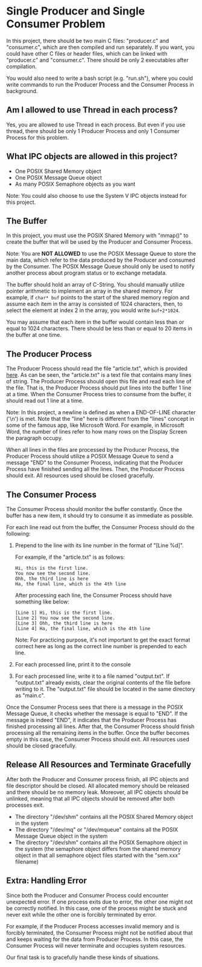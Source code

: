 # Single Producer and Single Consumer Problem

In this project, there should be two main C files: "producer.c" and "consumer.c", which are then compiled and run separately. If you want, you could have other C files or header files, which can be linked with "producer.c" and "consumer.c". There should be only 2 executables after compilation.

You would also need to write a bash script (e.g. "run.sh"), where you could write commands to run the Producer Process and the Consumer Process in background.

## Am I allowed to use Thread in each process?

Yes, you are allowed to use Thread in each process. But even if you use thread, there should be only 1 Producer Process and only 1 Consumer Process for this problem.

## What IPC objects are allowed in this project?

* One POSIX Shared Memory object
* One POSIX Message Queue object
* As many POSIX Semaphore objects as you want

Note: You could also choose to use the System V IPC objects instead for this project.

## The Buffer

In this project, you must use the POSIX Shared Memory with "mmap()" to create the buffer that will be used by the Producer and Consumer Process. 

Note: You are **NOT ALLOWED** to use the POSIX Message Queue to store the main data, which refer to the data produced by the Producer and consumed by the Consumer. The POSIX Message Queue should only be used to notify another process about program status or to exchange metadata.

The buffer should hold an array of C-String. You should manually utilize pointer arithmetic to implement an array in the shared memory. For example, if `char* buf` points to the start of the shared memory region and assume each item in the array is consisted of 1024 characters, then, to select the element at index 2 in the array, you would write `buf+2*1024`.

You may assume that each item in the buffer would contain less than or equal to 1024 characters. There should be less than or equal to 20 items in the buffer at one time.

## The Producer Process

The Producer Process should read the file "article.txt", which is provided [here](https://github.com/tezktenr/Tezktenr-IPC-Practice-Projects/blob/main/The_Producer_And_Consumer_Problem/SingleProducer_SingleConsumer/article.txt). As can be seen, the "article.txt" is a text file that contains many lines of string. The Producer Process should open this file and read each line of the file. That is, the Producer Process should put lines into the buffer 1 line at a time. When the Consumer Process tries to consume from the buffer, it should read out 1 line at a time. 

Note: In this project, a newline is defined as when a END-OF-LINE character ('\n') is met. Note that the "line" here is different from the "lines" concept in some of the famous app, like Microsoft Word. For example, in Microsoft Word, the number of lines refer to how many rows on the Display Screen the paragraph occupy.

When all lines in the files are processed by the Producer Process, the Producer Process should utilize a POSIX Message Queue to send a message "END" to the Consumer Process, indicating that the Producer Process have finished sending all the lines. Then, the Producer Process should exit. All resources used should be closed gracefully.

## The Consumer Process

The Consumer Process should monitor the buffer constantly. Once the buffer has a new item, it should try to consume it as immediate as possible.

For each line read out from the buffer, the Consumer Process should do the following:

1.	Prepend to the line with its line number in the format of "[Line %d]". 

	For example, if the "article.txt" is as follows:
	```
	Hi, this is the first line.
	You now see the second line.
	Ohh, the third line is here
	Ha, the final line, which is the 4th line
	```
	After processing each line, the Consumer Process should have something like below:
	```
	[Line 1] Hi, this is the first line.
	[Line 2] You now see the second line.
	[Line 3] Ohh, the third line is here
	[Line 4] Ha, the final line, which is the 4th line
	```

	Note: For practicing purpose, it's not important to get the exact format correct here as long as the correct line number is prepended to each line.

2.	For each processed line, print it to the console
3. 	For each processed line, write it to a file named "output.txt". If "output.txt" already exists, clear the original contents of the file before writing to it. The "output.txt" file should be located in the same directory as "main.c".

Once the Consumer Process sees that there is a message in the POSIX Message Queue, it checks whether the message is equal to "END". If the message is indeed "END", it indicates that the Producer Process has finished processing all lines. After that, the Consumer Process should finish processing all the remaining items in the buffer. Once the buffer becomes empty in this case, the Consumer Process should exit. All resources used should be closed gracefully.

## Release All Resources and Terminate Gracefully
After both the Producer and Consumer process finish, all IPC objects and file descriptor should be closed. All allocated memory should be released and there should be no memory leak. Moreover, all IPC objects should be unlinked, meaning that all IPC objects should be removed after both processes exit. 
* The directory "/dev/shm" contains all the POSIX Shared Memory object in the system
* The directory "/dev/mq" or "/dev/mqueue" contains all the POSIX Message Queue object in the system
* The directory "/dev/shm" contains all the POSIX Semaphore object in the system (the semaphore object differs from the shared memory object in that all semaphore object files started with the "sem.xxx" filename)

## Extra: Handling Error
Since both the Producer and Consumer Process could encounter unexpected error. If one process exits due to error, the other one might not be correctly notified. In this case, one of the process might be stuck and never exit while the other one is forcibly terminated by error.

For example, if the Producer Process accesses invalid memory and is forcibly terminated, the Consumer Process might not be notified about that and keeps waiting for the data from Producer Process. In this case, the Consumer Process will never terminate and occupies system resources. 

Our final task is to gracefully handle these kinds of situations.

